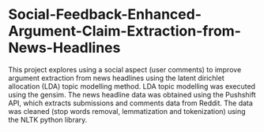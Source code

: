 # Social-Feedback-Enhanced-Argument-Claim-Extraction-from-News-Headlines
This project explores using a social aspect (user comments) to improve argument extraction from news headlines using the latent dirichlet allocation (LDA) topic modelling method. LDA topic modelling was executed using the gensim. The news headline data was obtained using the Pushshift API, which extracts submissions and comments data from Reddit. The data was cleaned (stop words removal, lemmatization and tokenization) using the NLTK python library. 
